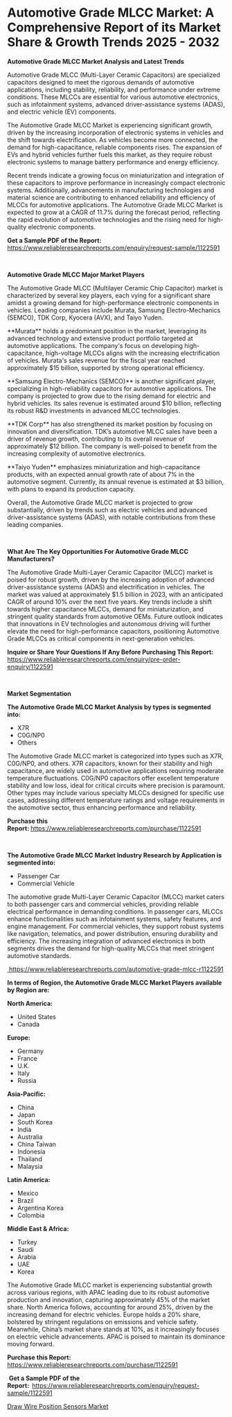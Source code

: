 <p><h1>Automotive Grade MLCC Market: A Comprehensive Report of its Market Share & Growth Trends 2025 - 2032</h1></p><p><strong>Automotive Grade MLCC Market Analysis and Latest Trends</strong></p>
<p><p>Automotive Grade MLCC (Multi-Layer Ceramic Capacitors) are specialized capacitors designed to meet the rigorous demands of automotive applications, including stability, reliability, and performance under extreme conditions. These MLCCs are essential for various automotive electronics, such as infotainment systems, advanced driver-assistance systems (ADAS), and electric vehicle (EV) components. </p><p>The Automotive Grade MLCC Market is experiencing significant growth, driven by the increasing incorporation of electronic systems in vehicles and the shift towards electrification. As vehicles become more connected, the demand for high-capacitance, reliable components rises. The expansion of EVs and hybrid vehicles further fuels this market, as they require robust electronic systems to manage battery performance and energy efficiency.</p><p>Recent trends indicate a growing focus on miniaturization and integration of these capacitors to improve performance in increasingly compact electronic systems. Additionally, advancements in manufacturing technologies and material science are contributing to enhanced reliability and efficiency of MLCCs for automotive applications. The Automotive Grade MLCC Market is expected to grow at a CAGR of 11.7% during the forecast period, reflecting the rapid evolution of automotive technologies and the rising need for high-quality electronic components.</p></p>
<p><strong>Get a Sample PDF of the Report:&nbsp;</strong> <a href="https://www.reliableresearchreports.com/enquiry/request-sample/1122591?utm_campaign=3110&utm_medium=2&utm_source=Github&utm_content=ia&utm_term=07042025&utm_id=automotive-grade-mlcc">https://www.reliableresearchreports.com/enquiry/request-sample/1122591</a></p>
<p>&nbsp;</p>
<p><strong>Automotive Grade MLCC Major Market Players</strong></p>
<p><p>The Automotive Grade MLCC (Multilayer Ceramic Chip Capacitor) market is characterized by several key players, each vying for a significant share amidst a growing demand for high-performance electronic components in vehicles. Leading companies include Murata, Samsung Electro-Mechanics (SEMCO), TDK Corp, Kyocera (AVX), and Taiyo Yuden.</p><p>**Murata** holds a predominant position in the market, leveraging its advanced technology and extensive product portfolio targeted at automotive applications. The company's focus on developing high-capacitance, high-voltage MLCCs aligns with the increasing electrification of vehicles. Murata's sales revenue for the fiscal year reached approximately $15 billion, supported by strong operational efficiency.</p><p>**Samsung Electro-Mechanics (SEMCO)** is another significant player, specializing in high-reliability capacitors for automotive applications. The company is projected to grow due to the rising demand for electric and hybrid vehicles. Its sales revenue is estimated around $10 billion, reflecting its robust R&D investments in advanced MLCC technologies.</p><p>**TDK Corp** has also strengthened its market position by focusing on innovation and diversification. TDK’s automotive MLCC sales have been a driver of revenue growth, contributing to its overall revenue of approximately $12 billion. The company is well-poised to benefit from the increasing complexity of automotive electronics.</p><p>**Taiyo Yuden** emphasizes miniaturization and high-capacitance products, with an expected annual growth rate of about 7% in the automotive segment. Currently, its annual revenue is estimated at $3 billion, with plans to expand its production capacity.</p><p>Overall, the Automotive Grade MLCC market is projected to grow substantially, driven by trends such as electric vehicles and advanced driver-assistance systems (ADAS), with notable contributions from these leading companies.</p></p>
<p>&nbsp;</p>
<p><strong>What Are The Key Opportunities For Automotive Grade MLCC Manufacturers?</strong></p>
<p><p>The Automotive Grade Multi-Layer Ceramic Capacitor (MLCC) market is poised for robust growth, driven by the increasing adoption of advanced driver-assistance systems (ADAS) and electrification in vehicles. The market was valued at approximately $1.5 billion in 2023, with an anticipated CAGR of around 10% over the next five years. Key trends include a shift towards higher capacitance MLCCs, demand for miniaturization, and stringent quality standards from automotive OEMs. Future outlook indicates that innovations in EV technologies and autonomous driving will further elevate the need for high-performance capacitors, positioning Automotive Grade MLCCs as critical components in next-generation vehicles.</p></p>
<p><strong>Inquire or Share Your Questions If Any Before Purchasing This Report:</strong> <a href="https://www.reliableresearchreports.com/enquiry/pre-order-enquiry/1122591?utm_campaign=3110&utm_medium=2&utm_source=Github&utm_content=ia&utm_term=07042025&utm_id=automotive-grade-mlcc">https://www.reliableresearchreports.com/enquiry/pre-order-enquiry/1122591</a></p>
<p>&nbsp;</p>
<p><strong>Market Segmentation</strong></p>
<p><strong>The Automotive Grade MLCC Market Analysis by types is segmented into:</strong></p>
<p><ul><li>X7R</li><li>C0G/NP0</li><li>Others</li></ul></p>
<p><p>The Automotive Grade MLCC market is categorized into types such as X7R, C0G/NP0, and others. X7R capacitors, known for their stability and high capacitance, are widely used in automotive applications requiring moderate temperature fluctuations. C0G/NP0 capacitors offer excellent temperature stability and low loss, ideal for critical circuits where precision is paramount. Other types may include various specialty MLCCs designed for specific use cases, addressing different temperature ratings and voltage requirements in the automotive sector, thus enhancing performance and reliability.</p></p>
<p><strong>Purchase this Report:&nbsp;</strong><a href="https://www.reliableresearchreports.com/purchase/1122591?utm_campaign=3110&utm_medium=2&utm_source=Github&utm_content=ia&utm_term=07042025&utm_id=automotive-grade-mlcc">https://www.reliableresearchreports.com/purchase/1122591</a></p>
<p>&nbsp;</p>
<p><strong>The Automotive Grade MLCC Market Industry Research by Application is segmented into:</strong></p>
<p><ul><li>Passenger Car</li><li>Commercial Vehicle</li></ul></p>
<p><p>The automotive grade Multi-Layer Ceramic Capacitor (MLCC) market caters to both passenger cars and commercial vehicles, providing reliable electrical performance in demanding conditions. In passenger cars, MLCCs enhance functionalities such as infotainment systems, safety features, and engine management. For commercial vehicles, they support robust systems like navigation, telematics, and power distribution, ensuring durability and efficiency. The increasing integration of advanced electronics in both segments drives the demand for high-quality MLCCs that meet stringent automotive standards.</p></p>
<p><a href="https://www.reliableresearchreports.com/automotive-grade-mlcc-r1122591?utm_campaign=3110&utm_medium=2&utm_source=Github&utm_content=ia&utm_term=07042025&utm_id=automotive-grade-mlcc">&nbsp;https://www.reliableresearchreports.com/automotive-grade-mlcc-r1122591</a></p>
<p><strong>In terms of Region, the Automotive Grade MLCC Market Players available by Region are:</strong></p>
<p>
    <p> <strong> North America: </strong>
        <ul>
            <li>United States</li>
            <li>Canada</li>
        </ul>
        </p> 
    <p> <strong> Europe: </strong>
        <ul>
            <li>Germany</li>
            <li>France</li>
            <li>U.K.</li>
            <li>Italy</li>
            <li>Russia</li>
        </ul>
        </p> 
    <p> <strong> Asia-Pacific: </strong>
        <ul>
            <li>China</li>
            <li>Japan</li>
            <li>South Korea</li>
            <li>India</li>
            <li>Australia</li>
            <li>China Taiwan</li>
            <li>Indonesia</li>
            <li>Thailand</li>
            <li>Malaysia</li>
        </ul>
        </p> 
    <p> <strong> Latin America: </strong>
        <ul>
            <li>Mexico</li>
            <li>Brazil</li>
            <li>Argentina Korea</li>
            <li>Colombia</li>
        </ul>
        </p> 
    <p> <strong> Middle East & Africa: </strong>
        <ul>
            <li>Turkey</li>
            <li>Saudi</li>
            <li>Arabia</li>
            <li>UAE</li>
            <li>Korea</li>
        </ul>
    </p>
    </p>
<p><p>The Automotive Grade MLCC market is experiencing substantial growth across various regions, with APAC leading due to its robust automotive production and innovation, capturing approximately 45% of the market share. North America follows, accounting for around 25%, driven by the increasing demand for electric vehicles. Europe holds a 20% share, bolstered by stringent regulations on emissions and vehicle safety. Meanwhile, China’s market share stands at 10%, as it increasingly focuses on electric vehicle advancements. APAC is poised to maintain its dominance moving forward.</p></p>
<p><strong>Purchase this Report: </strong><a href="https://www.reliableresearchreports.com/purchase/1122591?utm_campaign=3110&utm_medium=2&utm_source=Github&utm_content=ia&utm_term=07042025&utm_id=automotive-grade-mlcc">https://www.reliableresearchreports.com/purchase/1122591</a></p>
<p>&nbsp;<strong>Get a Sample PDF of the Report:&nbsp;&nbsp;</strong><a href="https://www.reliableresearchreports.com/enquiry/request-sample/1122591?utm_campaign=3110&utm_medium=2&utm_source=Github&utm_content=ia&utm_term=07042025&utm_id=automotive-grade-mlcc">https://www.reliableresearchreports.com/enquiry/request-sample/1122591</a></p>
<p><strong></strong></p>
<p><p><a href="https://github.com/rianttegang/Market-Research-Report-List-1/blob/main/draw-wire-position-sensors-market.md?utm_campaign=3110&utm_medium=2&utm_source=Github&utm_content=ia&utm_term=07042025&utm_id=automotive-grade-mlcc">Draw Wire Position Sensors Market</a></p></p>